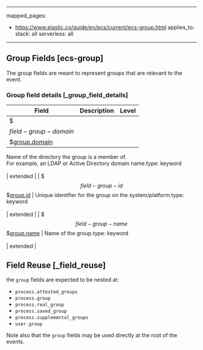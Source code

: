 <!-- This file is automatically generated. Don't edit it manually! -->

---
mapped_pages:
  - https://www.elastic.co/guide/en/ecs/current/ecs-group.html
applies_to:
  stack: all
  serverless: all
---

## Group Fields [ecs-group]

The group fields are meant to represent groups that are relevant to the event.

### Group field details [_group_field_details]

| Field  | Description | Level |
|---|---|---|
| $$$field-group-domain$$$[group.domain](#field-group-domain) |
Name of the directory the group is a member of.<br>For example, an LDAP or Active Directory domain name.type: keyword<br><br>
| extended |
| $$$field-group-id$$$[group.id](#field-group-id) |
Unique identifier for the group on the system/platform.type: keyword<br><br>
| extended |
| $$$field-group-name$$$[group.name](#field-group-name) |
Name of the group.type: keyword<br><br>
| extended |

## Field Reuse [_field_reuse]

the `group` fields are expected to be nested at:

* `process.attested_groups`
* `process.group`
* `process.real_group`
* `process.saved_group`
* `process.supplemental_groups`
* `user.group`

Note also that the `group` fields may be used directly at the root of the events.


